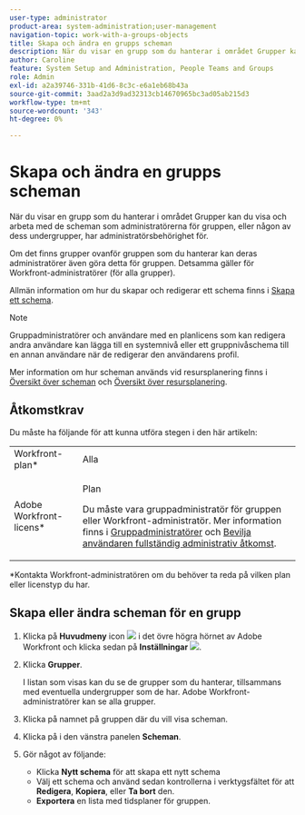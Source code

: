 ```yaml
---
user-type: administrator
product-area: system-administration;user-management
navigation-topic: work-with-a-groups-objects
title: Skapa och ändra en grupps scheman
description: När du visar en grupp som du hanterar i området Grupper kan du visa och arbeta med de scheman som administratörerna för gruppen, eller någon av dess undergrupper, har administratörsbehörighet för.
author: Caroline
feature: System Setup and Administration, People Teams and Groups
role: Admin
exl-id: a2a39746-331b-41d6-8c3c-e6a1eb68b43a
source-git-commit: 3aad2a3d9ad32313cb14670965bc3ad05ab215d3
workflow-type: tm+mt
source-wordcount: '343'
ht-degree: 0%

---
```


# Skapa och ändra en grupps scheman

När du visar en grupp som du hanterar i området Grupper kan du visa och arbeta med de scheman som administratörerna för gruppen, eller någon av dess undergrupper, har administratörsbehörighet för.

Om det finns grupper ovanför gruppen som du hanterar kan deras administratörer även göra detta för gruppen. Detsamma gäller för Workfront-administratörer (för alla grupper).

Allmän information om hur du skapar och redigerar ett schema finns i [Skapa ett schema](../../../administration-and-setup/set-up-workfront/configure-timesheets-schedules/create-schedules.md).

>[!NOTE]
>
>Gruppadministratörer och användare med en planlicens som kan redigera andra användare kan lägga till en systemnivå eller ett gruppnivåschema till en annan användare när de redigerar den användarens profil.

Mer information om hur scheman används vid resursplanering finns i [Översikt över scheman](/help/quicksilver/administration-and-setup/set-up-workfront/configure-timesheets-schedules/schedules-overview.md) och [Översikt över resursplanering](/help/quicksilver/resource-mgmt/resource-planning/get-started-resource-planner.md).

## Åtkomstkrav

Du måste ha följande för att kunna utföra stegen i den här artikeln:

<table style="table-layout:auto"> 
 <col> 
 <col> 
 <tbody> 
  <tr> 
   <td role="rowheader">Workfront-plan*</td> 
   <td>Alla</td> 
  </tr> 
  <tr> 
   <td role="rowheader">Adobe Workfront-licens*</td> 
   <td> <p>Plan </p> <p>Du måste vara gruppadministratör för gruppen eller Workfront-administratör. Mer information finns i <a href="../../../administration-and-setup/manage-groups/group-roles/group-administrators.md" class="MCXref xref">Gruppadministratörer</a> och <a href="../../../administration-and-setup/add-users/configure-and-grant-access/grant-a-user-full-administrative-access.md" class="MCXref xref">Bevilja användaren fullständig administrativ åtkomst</a>.</p> </td> 
  </tr> 
 </tbody> 
</table>

&#42;Kontakta Workfront-administratören om du behöver ta reda på vilken plan eller licenstyp du har.

## Skapa eller ändra scheman för en grupp

1. Klicka på **Huvudmeny** icon ![](assets/main-menu-icon.png) i det övre högra hörnet av Adobe Workfront och klicka sedan på **Inställningar** ![](assets/gear-icon-settings.png).

1. Klicka **Grupper**.

   I listan som visas kan du se de grupper som du hanterar, tillsammans med eventuella undergrupper som de har. Adobe Workfront-administratörer kan se alla grupper.

1. Klicka på namnet på gruppen där du vill visa scheman.
1. Klicka på i den vänstra panelen **Scheman**.
1. Gör något av följande:

   * Klicka **Nytt schema** för att skapa ett nytt schema
   * Välj ett schema och använd sedan kontrollerna i verktygsfältet för att **Redigera**, **Kopiera**, eller **Ta bort** den.
   * **Exportera** en lista med tidsplaner för gruppen.
